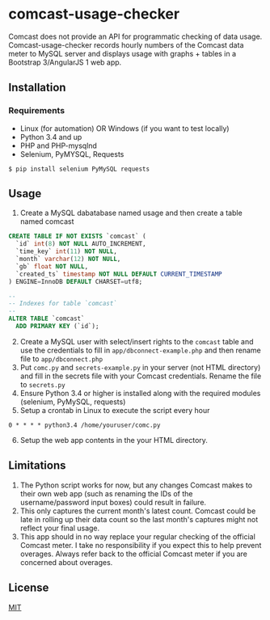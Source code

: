 # comcast-usage-checker

Comcast does not provide an API for programmatic checking of data usage. Comcast-usage-checker records hourly numbers of the Comcast data meter to MySQL server and displays usage with graphs + tables in a Bootstrap 3/AngularJS 1 web app.

## Installation

### Requirements
* Linux (for automation) OR Windows (if you want to test locally)
* Python 3.4 and up
* PHP and PHP-mysqlnd
* Selenium, PyMYSQL, Requests

`$ pip install selenium PyMySQL requests`

## Usage

1. Create a MySQL dabatabase named usage and then create a table named comcast

```sql
CREATE TABLE IF NOT EXISTS `comcast` (
  `id` int(8) NOT NULL AUTO_INCREMENT,
  `time_key` int(11) NOT NULL,
  `month` varchar(12) NOT NULL,
  `gb` float NOT NULL,
  `created_ts` timestamp NOT NULL DEFAULT CURRENT_TIMESTAMP
) ENGINE=InnoDB DEFAULT CHARSET=utf8;

--
-- Indexes for table `comcast`
--
ALTER TABLE `comcast`
  ADD PRIMARY KEY (`id`);
```

2. Create a MySQL user with select/insert rights to the `comcast` table and use the credentials to fill in `app/dbconnect-example.php` and then rename file to `app/dbconnect.php`
3. Put `comc.py` and `secrets-example.py` in your server (not HTML directory) and fill in the secrets file with your Comcast credentials. Rename the file to `secrets.py`
4. Ensure Python 3.4 or higher is installed along with the required modules (selenium, PyMySQL, requests) 
5. Setup a crontab in Linux to execute the script every hour

```
0 * * * * python3.4 /home/youruser/comc.py
```
6. Setup the web app contents in the your HTML directory.

## Limitations

1. The Python script works for now, but any changes Comcast makes to their own web app (such as renaming the IDs of the username/password input boxes) could result in failure. 
2. This only captures the current month's latest count. Comcast could be late in rolling up their data count so the last month's captures might not reflect your final usage.
3. This app should in no way replace your regular checking of the official Comcast meter. I take no responsibility if you expect this to help prevent overages. Always refer back to the official Comcast meter if you are concerned about overages.

## License
[MIT](https://choosealicense.com/licenses/mit/)